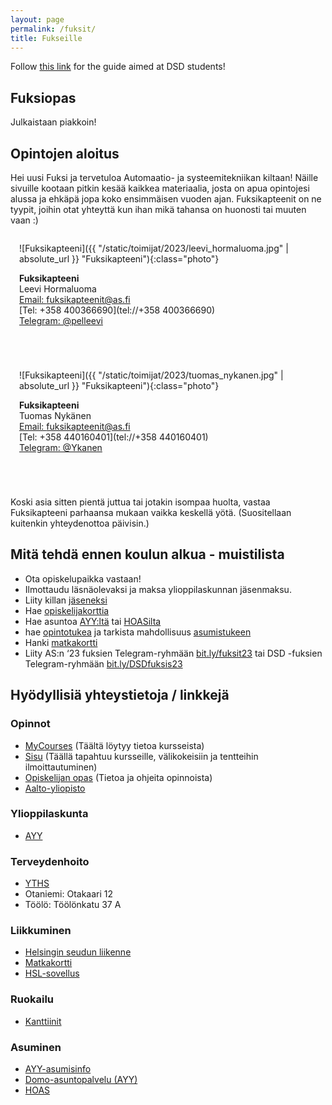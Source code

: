 ```yaml
---
layout: page
permalink: /fuksit/
title: Fukseille
---
```


Follow [this link](https://as.fi/english/fuksis.html) for the guide aimed at DSD students!

<style>
    #phopas_wrapper {
        position: relative;
        overflow: hidden;
        padding-top: 60%;
    }

    #phopas_frame {
        position: absolute;
        top: 0;
        left: 0;
        width: 100%;
        height: 100%;
        border: 0;
    }

    .photo {
        width: 200px;
        height: 200px;
        border-radius: 50%;
    }

    .person {
        display: inline-block;
        flex-grow: 1;
        flex-shrink: 1;
        margin: 0 0 3em 0;
        padding: 0 1em 0 1em;
    }

</style>

## Fuksiopas
Julkaistaan piakkoin!

## Opintojen aloitus
Hei uusi Fuksi ja tervetuloa Automaatio- ja systeemitekniikan kiltaan! Näille sivuille kootaan pitkin kesää kaikkea materiaalia, josta on apua opintojesi alussa ja ehkäpä jopa koko ensimmäisen vuoden ajan.
Fuksikapteenit on ne tyypit, joihin otat yhteyttä kun ihan mikä tahansa on huonosti tai muuten vaan :)

<div class="contact-container">

<div class="person" markdown="1">

![Fuksikapteeni]({{ "/static/toimijat/2023/leevi_hormaluoma.jpg" | absolute_url }} "Fuksikapteeni"){:class="photo"}

**Fuksikapteeni**<br>
Leevi Hormaluoma<br>
[Email: fuksikapteenit@as.fi](mailto:fuksikapteenit@POISTAas.fi)<br>
[Tel: +358 400366690](tel://+358 400366690)<br>
[Telegram: @pelleevi](https://telegram.me/pelleevi)

</div>

<div class="person" markdown="1">

![Fuksikapteeni]({{ "/static/toimijat/2023/tuomas_nykanen.jpg" | absolute_url }} "Fuksikapteeni"){:class="photo"}

**Fuksikapteeni**<br>
Tuomas Nykänen<br>
[Email: fuksikapteenit@as.fi](mailto:fuksikapteenit@POISTAas.fi)<br>
[Tel: +358 440160401](tel://+358 440160401)<br>
[Telegram: @Ykanen](https://telegram.me/Ykanen)

</div>
</div>

Koski asia sitten pientä juttua tai jotakin isompaa huolta, vastaa Fuksikapteeni parhaansa mukaan vaikka keskellä yötä. (Suositellaan kuitenkin yhteydenottoa päivisin.)

## Mitä tehdä ennen koulun alkua - muistilista
 - Ota opiskelupaikka vastaan!
 - Ilmottaudu läsnäolevaksi ja maksa ylioppilaskunnan jäsenmaksu.
 - Liity killan [jäseneksi](https://kide.app/memberships/9864c555-8dbe-40c8-9246-064ca682e587)
 - Hae [opiskelijakorttia](https://www.frank.fi/opiskelijakortti/)
 - Hae asuntoa [AYY:ltä](https://domo.ayy.fi/) tai [HOASilta](https://hoas.fi/)
 - hae [opintotukea](https://www.kela.fi/opintotuki) ja tarkista mahdollisuus [asumistukeen](https://www.kela.fi/yleinen-asumistuki-nain-haet)
 - Hanki [matkakortti](https://www.hsl.fi/liput-ja-hinnat/hsl-kortti)
 - Liity AS:n ‘23 fuksien Telegram-ryhmään [bit.ly/fuksit23](https://bit.ly/fuksit23) tai DSD -fuksien Telegram-ryhmään [bit.ly/DSDfuksis23](https://bit.ly/DSDfuksis23)

## Hyödyllisiä yhteystietoja / linkkejä
### Opinnot
 - [MyCourses](https://mycourses.aalto.fi/) (Täältä löytyy tietoa kursseista)
 - [Sisu](https://sisu.aalto.fi/student/) (Täällä tapahtuu kursseille, välikokeisiin ja tentteihin ilmoittautuminen)
 - [Opiskelijan opas](https://www.aalto.fi/fi/opiskelijan-opas) (Tietoa ja ohjeita opinnoista)
 - [Aalto-yliopisto](https://www.aalto.fi/fi)

### Ylioppilaskunta
 - [AYY](https://www.ayy.fi/fi)

### Terveydenhoito
 - [YTHS](https://www.yths.fi/)
 - Otaniemi: Otakaari 12
 - Töölö: Töölönkatu 37 A

### Liikkuminen
 - [Helsingin seudun liikenne](https://www.hsl.fi/)
 - [Matkakortti](https://www.hsl.fi/liput-ja-hinnat/hsl-kortti)
 - [HSL-sovellus](https://www.hsl.fi/liput-ja-hinnat/hsl-sovellus)

### Ruokailu
 - [Kanttiinit](https://kanttiinit.fi/)

### Asuminen
 - [AYY-asumisinfo](https://www.ayy.fi/fi/asuminen)
 - [Domo-asuntopalvelu (AYY)](https://domo.ayy.fi/)
 - [HOAS](https://hoas.fi/)
